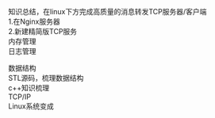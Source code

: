 知识总结，在linux下方完成高质量的消息转发TCP服务器/客户端<br/>
1.在Nginx服务器<br/>
2.新建精简版TCP服务<br/>
内存管理<br/>
日志管理<br/>

数据结构<br/>
STL源码，梳理数据结构<br/>
c++知识梳理<br/>
TCP/IP<br/>
Linux系统变成<br/>


